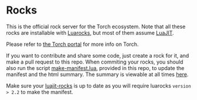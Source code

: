 Rocks
=====

This is the official rock server for the Torch ecosystem. Note that all
these rocks are installable with [Luarocks](http://luarocks.org/), but
most of them assume [LuaJIT](http://luajit.org/).

Please refer to [the Torch portal](http://torch.github.io/) for more info
on Torch.

If you want to contribute and share some code, just create a rock for it, and
make a pull request to this repo. When commiting your rocks, you should also
run the script [make-manifest.lua](https://github.com/torch/rocks/blob/master/make-manifest.lua),
provided in this repo, to update the manifest and the html summary. The summary
is viewable at all times [here](http://torch.github.io/rocks).

Make sure your [luajit-rocks](https://github.com/torch/luajit-rocks) is up to date 
as you will require luarocks `version > 2.2` to make the manifest.
